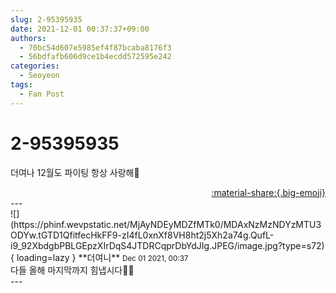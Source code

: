 ```yaml
---
slug: 2-95395935
date: 2021-12-01 00:37:37+09:00
authors:
  - 70bc54d607e5985ef4f87bcaba8176f3
  - 56bdfafb606d9ce1b4ecdd572595e242
categories:
  - Seoyeon
tags:
  - Fan Post
---
```


# 2-95395935

<div class="post-container" markdown="1">
<div class="content-container md-sidebar__scrollwrap" markdown="1">

더여나 12월도 파이팅 항상 사랑해🥰

</div>
</div>

<div style="text-align: right;" markdown="1">
<a href="https://weverse.io/fromis9/fanpost/2-95395935" style="text-align: right;">:material-share:{.big-emoji}</a>
</div>
---

<div class="comments-container md-sidebar__scrollwrap" markdown="1">
<div class="comment" markdown="1">
<div class='id-container' markdown="1">
![](https://phinf.wevpstatic.net/MjAyNDEyMDZfMTk0/MDAxNzMzNDYzMTU3ODYw.tGTD1QfitfecHkFF9-zI4fL0xnXf8VH8ht2j5Xh2a74g.QufL-i9_92XbdgbPBLGEpzXIrDqS4JTDRCqprDbYdJIg.JPEG/image.jpg?type=s72){ loading=lazy }
**<span class="artist">더여니</span>** <small>Dec 01 2021, 00:37</small><br>
</div>
<div class='comment-body' markdown="1">
다들 올해 마지막까지 힘냅시다🥳💕
</div>
</div>
</div>
---
